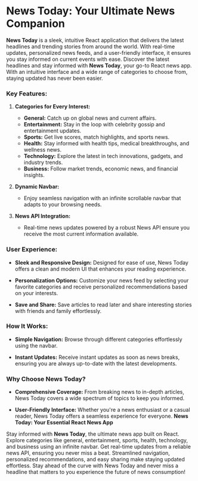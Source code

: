 # News Today: Your Ultimate News Companion

**News Today** is a sleek, intuitive React application that delivers the latest headlines and trending stories from around the world. With real-time updates, personalized news feeds, and a user-friendly interface, it ensures you stay informed on current events with ease. Discover the latest headlines and stay informed with **News Today**, your go-to React news app. With an intuitive interface and a wide range of categories to choose from, staying updated has never been easier.

### Key Features:

1. **Categories for Every Interest:**
   - **General:** Catch up on global news and current affairs.
   - **Entertainment:** Stay in the loop with celebrity gossip and entertainment updates.
   - **Sports:** Get live scores, match highlights, and sports news.
   - **Health:** Stay informed with health tips, medical breakthroughs, and wellness news.
   - **Technology:** Explore the latest in tech innovations, gadgets, and industry trends.
   - **Business:** Follow market trends, economic news, and financial insights.

2. **Dynamic Navbar:**
   - Enjoy seamless navigation with an infinite scrollable navbar that adapts to your browsing needs.

3. **News API Integration:**
   - Real-time news updates powered by a robust News API ensure you receive the most current information available.

### User Experience:

- **Sleek and Responsive Design:** Designed for ease of use, News Today offers a clean and modern UI that enhances your reading experience.
  
- **Personalization Options:** Customize your news feed by selecting your favorite categories and receive personalized recommendations based on your interests.

- **Save and Share:** Save articles to read later and share interesting stories with friends and family effortlessly.

### How It Works:

- **Simple Navigation:** Browse through different categories effortlessly using the navbar.
  
- **Instant Updates:** Receive instant updates as soon as news breaks, ensuring you are always up-to-date with the latest developments.

### Why Choose News Today?

- **Comprehensive Coverage:** From breaking news to in-depth articles, News Today covers a wide spectrum of topics to keep you informed.
  
- **User-Friendly Interface:** Whether you're a news enthusiast or a casual reader, News Today offers a seamless experience for everyone.
**News Today: Your Essential React News App**

Stay informed with **News Today**, the ultimate news app built on React. Explore categories like general, entertainment, sports, health, technology, and business using an infinite navbar. Get real-time updates from a reliable news API, ensuring you never miss a beat. Streamlined navigation, personalized recommendations, and easy sharing make staying updated effortless.
Stay ahead of the curve with News Today and never miss a headline that matters to you experience the future of news consumption!
